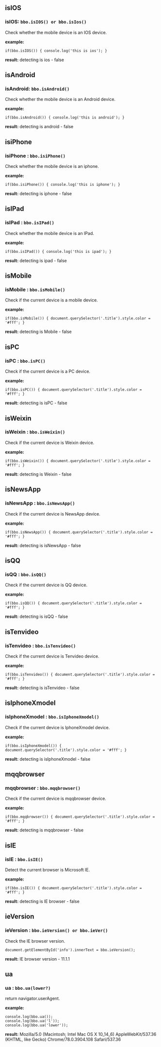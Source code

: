 ## isIOS
### isIOS:  `bbo.isIOS() or bbo.isIos()`
Check whether the mobile device is an IOS device.

**example:** 
```
if(bbo.isIOS()) { console.log('this is ios'); }
```

**result:** detecting is ios - false


## isAndroid 
### isAndroid:  `bbo.isAndroid()`
Check whether the mobile device is an Android device.

**example:** 
```
if(bbo.isAndroid()) { console.log('this is android'); }
```

**result:** detecting is android - false


## isiPhone  
### isiPhone :  `bbo.isiPhone()`
Check whether the mobile device is an iphone.

**example:** 
```
if(bbo.isiPhone()) { console.log('this is iphone'); }
```

**result:** detecting is iphone - false


## isIPad   
### isIPad :  `bbo.isIPad()`
Check whether the mobile device is an IPad.

**example:** 
```
if(bbo.isIPad()) { console.log('this is ipad'); }
```

**result:** detecting is ipad - false


## isMobile 
### isMobile :  `bbo.isMobile()`
Check if the current device is a mobile device.

**example:** 
```
if(bbo.isMobile()) { document.querySelector('.title').style.color = '#fff'; }
```

**result:** detecting is Mobile - false


## isPC 
### isPC :  `bbo.isPC()`
Check if the current device is a PC device.

**example:** 
```
if(bbo.isPC()) { document.querySelector('.title').style.color = '#fff'; }
```

**result:** detecting is isPC - false


## isWeixin 
### isWeixin :  `bbo.isWeixin()`
Check if the current device is Weixin device.

**example:** 
```
if(bbo.isWeixin()) { document.querySelector('.title').style.color = '#fff'; }
```

**result:** detecting is Weixin - false


## isNewsApp 
### isNewsApp :  `bbo.isNewsApp()`
Check if the current device is NewsApp device.

**example:** 
```
if(bbo.isNewsApp()) { document.querySelector('.title').style.color = '#fff'; }
```

**result:** detecting is isNewsApp - false


## isQQ 
### isQQ :  `bbo.isQQ()`
Check if the current device is QQ device.

**example:** 
```
if(bbo.isQQ()) { document.querySelector('.title').style.color = '#fff'; }
```

**result:** detecting is isQQ - false


## isTenvideo 
### isTenvideo :  `bbo.isTenvideo()`
Check if the current device is Tenvideo device.

**example:** 
```
if(bbo.isTenvideo()) { document.querySelector('.title').style.color = '#fff'; }
```

**result:** detecting is isTenvideo - false


## isIphoneXmodel 
### isIphoneXmodel :  `bbo.isIphoneXmodel()`
Check if the current device is IphoneXmodel device.

**example:** 
```
if(bbo.isIphoneXmodel()) { document.querySelector('.title').style.color = '#fff'; }
```

**result:** detecting is isIphoneXmodel - false


## mqqbrowser 
### mqqbrowser :  `bbo.mqqbrowser()`
Check if the current device is mqqbrowser device.

**example:** 
```
if(bbo.mqqbrowser()) { document.querySelector('.title').style.color = '#fff'; }
```

**result:** detecting is mqqbrowser - false


## isIE  
### isIE  :  `bbo.isIE()`
Detect the current browser is Microsoft IE.

**example:** 
```
if(bbo.isIE()) { document.querySelector('.title').style.color = '#fff'; }
```

**result:** detecting is IE browser - false


## ieVersion  
### ieVersion  :  `bbo.ieVersion() or bbo.ieVer()`
Check the IE browser version.

```
document.getElementById('info').innerText = bbo.ieVersion();
```

**result:** IE browser version - 11.1.1


## ua   
### ua   :  `bbo.ua(lower?)`
return navigator.userAgent.

**example:** 
```
console.log(bbo.ua()); 
console.log(bbo.ua('l')); 
console.log(bbo.ua('lower')); 
```

**result:** Mozilla/5.0 (Macintosh; Intel Mac OS X 10_14_6) AppleWebKit/537.36 (KHTML, like Gecko) Chrome/78.0.3904.108 Safari/537.36